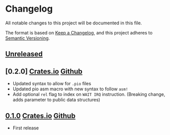 # Changelog

All notable changes to this project will be documented in this file.

The format is based on [Keep a Changelog](https://keepachangelog.com/en/1.0.0/),
and this project adheres to [Semantic Versioning](https://semver.org/spec/v2.0.0.html).

## [Unreleased]

## [0.2.0] [Crates.io](https://crates.io/crates/pio-rs/0.2.0) [Github](https://github.com/rp-rs/pio-rs/releases/tag/v0.2.0)

- Updated syntax to allow for `.pio` files
- Updated pio asm macro with new syntax to follow `asm!`
- Add optional `rel` flag to index on `WAIT IRQ` instruction. (Breaking change, adds parameter to public data structures)

## [0.1.0] [Crates.io](https://crates.io/crates/pio-rs/0.1.0) [Github](https://github.com/rp-rs/pio-rs/releases/tag/v0.1.0)

- First release

[Unreleased]: https://github.com/rp-rs/pio-rs/compare/v0.1.0...HEAD
[0.1.0]: https://github.com/rp-rs/pio-rs/tag/v0.1.0

